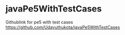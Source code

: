 # javaPe5WithTestCases


Githublink for pe5 with test cases
https://github.com/Udayuthukota/javaPe5WithTestCases
